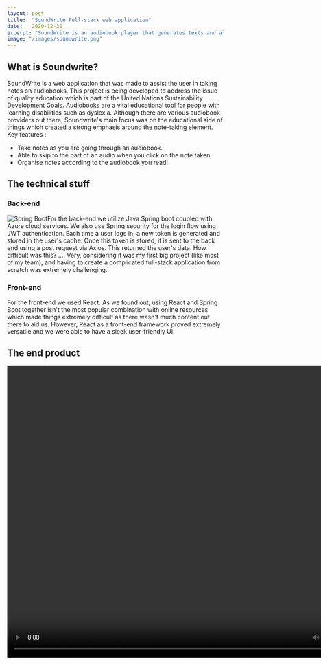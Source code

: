 ```yaml
---
layout: post
title:  "SoundWrite Full-stack web application"
date:   2020-12-30
excerpt: "SoundWrite is an audiobook player that generates texts and allows annotation"
image: "/images/soundwrite.png"
---
```


## What is Soundwrite?
SoundWrite is a web application that was made to assist the user in taking notes on audiobooks. This project is being developed to address the issue of quality education which is part of the United Nations Sustainability Development Goals. Audiobooks are a vital educational tool for people with learning disabilities such as dyslexia. Although there are various audiobook providers out there, Soundwrite's main focus was on the educational side of things which created a strong emphasis around the note-taking element.
<br/>
Key features :
<ul>
  <li>Take notes as you are going through an audiobook.</li>
  <li>Able to skip to the part of an audio when you click on the note taken.</li>
  <li>Organise notes according to the audiobook you read!</li>
</ul>

## The technical stuff
### Back-end
<p><span class="image left"><img src="{{ "/images/spring.png" | absolute_url }}" alt="Spring Boot" /></span>For the back-end we utilize Java Spring boot coupled with Azure cloud services. We also use Spring security for the login flow using JWT authentication. Each time a user logs in, a new token is generated and stored in the user's cache. Once this token is stored, it is sent to the back end using a post request via Axios. This returned the user's data. How difficult was this? .... Very, considering it was my first big project (like most of my team), and having to create a complicated full-stack application from scratch was extremely challenging.
</p>



### Front-end
<p><span class="image right"><img src="{{ "/images/react.png" | absolute_url }}" alt="" /></span>For the front-end we used React. As we found out, using React and Spring Boot together isn't the most popular combination with online resources which made things extremely difficult as there wasn't much content out there to aid us. However, React as a front-end framework proved extremely versatile and we were able to have a sleek user-friendly UI.
</p>

## The end product

<div class="box">
<video width="840" height="680" controls>
  <source src="{{ "/images/soundwritevideo.mp4" | absolute_url }}" alt="" type="video/mp4">
  <source src="movie.ogg" type="video/ogg">
Your browser does not support the video tag.
</video>
</div>
